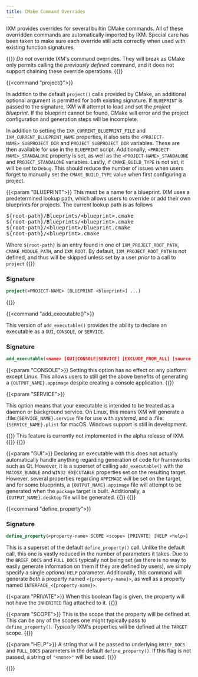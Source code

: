```yaml
---
title: CMake Command Overrides
---
```


IXM provides overrides for several builtin CMake commands. All of these
overridden commands are automatically imported by IXM. Special care has been
taken to make sure each override still acts correctly when used with existing
function signatures.

{{<warning>}}
*Do not* override IXM's command overrides.  They will break as CMake only
permits calling the *previously defined* command, and it does not support
chaining these override operations.
{{</warning>}}

{{<command "project()">}}

In addition to the default `project()` calls provided by CMake, an additional
optional argument is permitted for both existing signature. If `BLUEPRINT` is
passed to the signature, IXM will attempt to load and set the *project
blueprint*. If the blueprint cannot be found, CMake will error and the project
configuration and generation steps will be incomplete.

In addition to setting the `IXM_CURRENT_BLUEPRINT_FILE` and
`IXM_CURRENT_BLUEPRINT_NAME` properties, it also sets the
`<PROJECT-NAME>_SUBPROJECT_DIR` and `PROJECT_SUBPROJECT_DIR` variables. These
are then available for use in the `BLUEPRINT` script. Additionally,
`<PROJECT-NAME>_STANDALONE` property is set, as well as the
`<PROJECT-NAME>_STANDALONE` and `PROJECT_STANDALONE` variables.  Lastly, if
`CMAKE_BUILD_TYPE` is not set, it will be set to ``Debug``.  This should reduce
the number of issues when users forget to manually set the ``CMAKE_BUILD_TYPE``
value when first configuring a project.

{{<param "BLUEPRINT">}}
This must be a name for a blueprint. IXM uses a predetermined lookup path,
which allows users to override or add their own blueprints for projects.  The
current lookup path is as follows

<pre>
${root-path}/Blueprints/&lt;blueprint>.cmake
${root-path}/Blueprints/&lt;blueprint>.cmake
${root-path}/&lt;blueprint>/blueprint.cmake
${root-path}/&lt;blueprint>.cmake
</pre>

Where `${root-path}` is an entry found in one of `IXM_PROJECT_ROOT_PATH`,
`CMAKE_MODULE_PATH`, and `IXM_ROOT`.  By default, `IXM_PROJECT_ROOT_PATH` is
not defined, and thus will be skipped unless set by a user *prior* to a call to
`project`
{{</param>}}

### Signature

```cmake
project(<PROJECT-NAME> [BLUEPRINT <blueprint>] ...)
```

{{</command>}}

{{<command "add_executable(<name>)">}}

This version of `add_executable()` provides the ability to declare an
executable as a `GUI`, `CONSOLE`, or `SERVICE`.

### Signature
```cmake
add_executable(<name> [GUI|CONSOLE|SERVICE] [EXCLUDE_FROM_ALL] [source...])
```

{{<param "CONSOLE">}}
Setting this option has no effect on any platform except Linux.  This allows
users to still get the above benefits of generating a `{OUTPUT_NAME}.appimage`
despite creating a console application.
{{</param>}}

{{<param "SERVICE">}}

This option means that your executable is intended to be treated
as a daemon or background service. On Linux, this means IXM will
generate a :file:`{SERVICE_NAME}.service` file for use with
*systemd*, and a :file:`{SERVICE_NAME}.plist` for macOS. Windows
support is still in development.

{{<note>}}
This feature is currently not implemented in the alpha release of IXM.
{{</note>}}
{{</param>}}

{{<param "GUI">}}
Declaring an executable with this does not actually automatically handle
anything regarding generation of code for frameworks such as Qt. However, it is
a superset of calling `add_executable()` with the `MACOSX_BUNDLE` and
`WIN32_EXECUTABLE` properties set on the resulting target. However, several
properties regarding `APPIMAGE` *will* be set on the target, and for some
blueprints, a `{OUTPUT_NAME}.appimage` file will attempt to be generated when
the ``package`` target is built. Additionally, a `{OUTPUT_NAME}.desktop` file
will be generated.
{{</param>}}
{{</command>}}

{{<command "define_property">}}

### Signature

```cmake
define_property(<property-name> SCOPE <scope> [PRIVATE] [HELP <help>]
```

This is a superset of the default `define_property()` call. Unlike the default
call, this one is vastly reduced in the number of parameters it takes. Due to
the `BRIEF_DOCS` and `FULL_DOCS` typically not being set (as there is no way to
easily generate information on them if they are defined by users), we simply
specify a single *optional* `HELP` parameter. Additionally, this command will
generate *both* a property named `<{property-name}>`, as well as a property
named `INTERFACE_<{property-name}>`.

{{<param "PRIVATE">}}
When this boolean flag is given, the property will not have the ``INHERITED``
flag attached to it.
{{</param>}}

{{<param "SCOPE">}}
This is the scope that the property will be defined at. This can be any of the
scopes one might typically pass to `define_property()`.  *Typically* IXM's
properties will be defined at the `TARGET` scope.
{{</param>}}

{{<param "HELP">}}
A string that will be passed to underlying `BRIEF_DOCS` and `FULL_DOCS`
parameters in the default `define_property()`.  If this flag is not passed, a
string of `"<none>"` will be used.
{{</param>}}

{{</command>}}
